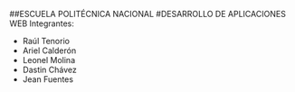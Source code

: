 ##ESCUELA POLITÉCNICA NACIONAL
#DESARROLLO DE APLICACIONES WEB
Integrantes:
- Raúl Tenorio
- Ariel Calderón
- Leonel Molina
- Dastin Chávez
- Jean Fuentes
